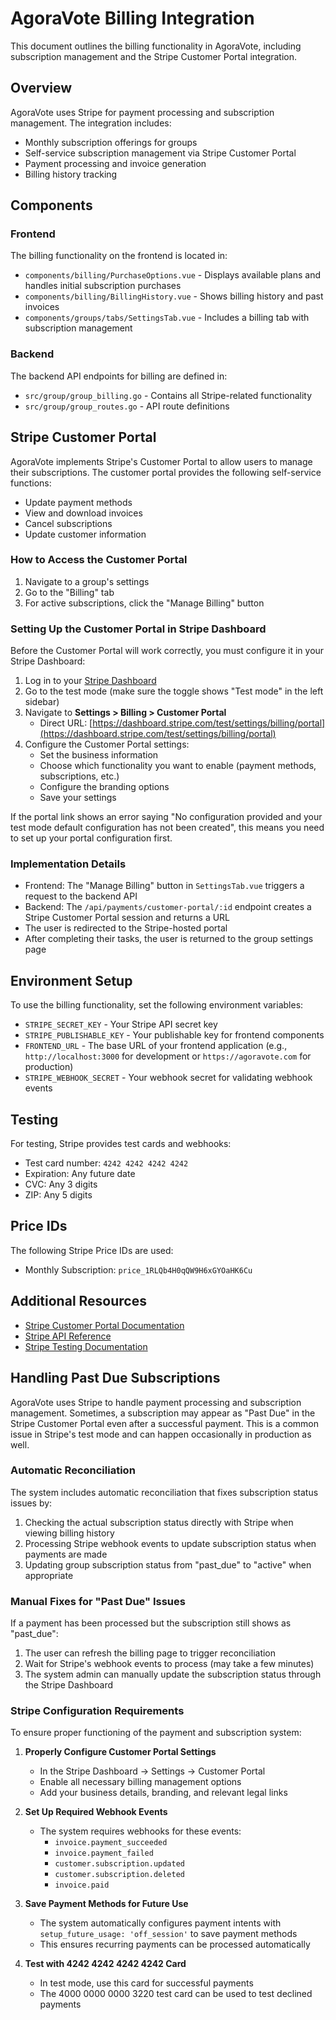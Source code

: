 # AgoraVote Billing Integration

This document outlines the billing functionality in AgoraVote, including subscription management and the Stripe Customer Portal integration.

## Overview

AgoraVote uses Stripe for payment processing and subscription management. The integration includes:

- Monthly subscription offerings for groups
- Self-service subscription management via Stripe Customer Portal
- Payment processing and invoice generation
- Billing history tracking

## Components

### Frontend

The billing functionality on the frontend is located in:

- `components/billing/PurchaseOptions.vue` - Displays available plans and handles initial subscription purchases
- `components/billing/BillingHistory.vue` - Shows billing history and past invoices
- `components/groups/tabs/SettingsTab.vue` - Includes a billing tab with subscription management

### Backend

The backend API endpoints for billing are defined in:

- `src/group/group_billing.go` - Contains all Stripe-related functionality
- `src/group/group_routes.go` - API route definitions

## Stripe Customer Portal

AgoraVote implements Stripe's Customer Portal to allow users to manage their subscriptions. The customer portal provides the following self-service functions:

- Update payment methods
- View and download invoices
- Cancel subscriptions
- Update customer information

### How to Access the Customer Portal

1. Navigate to a group's settings
2. Go to the "Billing" tab
3. For active subscriptions, click the "Manage Billing" button

### Setting Up the Customer Portal in Stripe Dashboard

Before the Customer Portal will work correctly, you must configure it in your Stripe Dashboard:

1. Log in to your [Stripe Dashboard](https://dashboard.stripe.com/)
2. Go to the test mode (make sure the toggle shows "Test mode" in the left sidebar)
3. Navigate to **Settings > Billing > Customer Portal**
   - Direct URL: [https://dashboard.stripe.com/test/settings/billing/portal](https://dashboard.stripe.com/test/settings/billing/portal)
4. Configure the Customer Portal settings:
   - Set the business information
   - Choose which functionality you want to enable (payment methods, subscriptions, etc.)
   - Configure the branding options
   - Save your settings

If the portal link shows an error saying "No configuration provided and your test mode default configuration has not been created", this means you need to set up your portal configuration first.

### Implementation Details

- Frontend: The "Manage Billing" button in `SettingsTab.vue` triggers a request to the backend API
- Backend: The `/api/payments/customer-portal/:id` endpoint creates a Stripe Customer Portal session and returns a URL
- The user is redirected to the Stripe-hosted portal
- After completing their tasks, the user is returned to the group settings page

## Environment Setup

To use the billing functionality, set the following environment variables:

- `STRIPE_SECRET_KEY` - Your Stripe API secret key
- `STRIPE_PUBLISHABLE_KEY` - Your publishable key for frontend components
- `FRONTEND_URL` - The base URL of your frontend application (e.g., `http://localhost:3000` for development or `https://agoravote.com` for production)
- `STRIPE_WEBHOOK_SECRET` - Your webhook secret for validating webhook events

## Testing

For testing, Stripe provides test cards and webhooks:

- Test card number: `4242 4242 4242 4242`
- Expiration: Any future date
- CVC: Any 3 digits
- ZIP: Any 5 digits

## Price IDs

The following Stripe Price IDs are used:

- Monthly Subscription: `price_1RLQb4H0qQW9H6xGYOaHK6Cu`

## Additional Resources

- [Stripe Customer Portal Documentation](https://docs.stripe.com/customer-management)
- [Stripe API Reference](https://docs.stripe.com/api)
- [Stripe Testing Documentation](https://docs.stripe.com/testing)

## Handling Past Due Subscriptions

AgoraVote uses Stripe to handle payment processing and subscription management. Sometimes, a subscription may appear as "Past Due" in the Stripe Customer Portal even after a successful payment. This is a common issue in Stripe's test mode and can happen occasionally in production as well.

### Automatic Reconciliation

The system includes automatic reconciliation that fixes subscription status issues by:

1. Checking the actual subscription status directly with Stripe when viewing billing history
2. Processing Stripe webhook events to update subscription status when payments are made
3. Updating group subscription status from "past_due" to "active" when appropriate

### Manual Fixes for "Past Due" Issues

If a payment has been processed but the subscription still shows as "past_due":

1. The user can refresh the billing page to trigger reconciliation
2. Wait for Stripe's webhook events to process (may take a few minutes)
3. The system admin can manually update the subscription status through the Stripe Dashboard

### Stripe Configuration Requirements

To ensure proper functioning of the payment and subscription system:

1. **Properly Configure Customer Portal Settings**
   - In the Stripe Dashboard → Settings → Customer Portal
   - Enable all necessary billing management options
   - Add your business details, branding, and relevant legal links

2. **Set Up Required Webhook Events**
   - The system requires webhooks for these events:
     - `invoice.payment_succeeded`
     - `invoice.payment_failed`
     - `customer.subscription.updated`
     - `customer.subscription.deleted`
     - `invoice.paid`

3. **Save Payment Methods for Future Use**
   - The system automatically configures payment intents with `setup_future_usage: 'off_session'` to save payment methods
   - This ensures recurring payments can be processed automatically

4. **Test with 4242 4242 4242 4242 Card**
   - In test mode, use this card for successful payments
   - The 4000 0000 0000 3220 test card can be used to test declined payments 